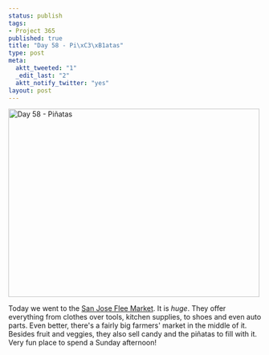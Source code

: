 ```yaml
--- 
status: publish
tags: 
- Project 365
published: true
title: "Day 58 - Pi\xC3\xB1atas"
type: post
meta: 
  aktt_tweeted: "1"
  _edit_last: "2"
  aktt_notify_twitter: "yes"
layout: post
---
```

<a href="http://www.flickr.com/photos/freeed/5484122860/" title="Day 58 - Piñatas by Fred​, on Flickr"><img src="http://farm6.static.flickr.com/5212/5484122860_068fb2ff4a.jpg" width="500" height="375" alt="Day 58 - Piñatas" /></a>

Today we went to the <a href="http://www.sjfm.com/">San Jose Flee Market</a>. It is <em>huge</em>. They offer everything from clothes over tools, kitchen supplies, to shoes and even auto parts. Even better, there's a fairly big farmers' market in the middle of it. Besides fruit and veggies, they also sell candy and the piñatas to fill with it. Very fun place to spend a Sunday afternoon!
